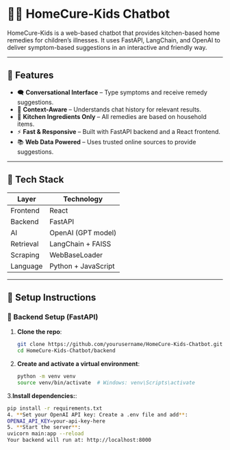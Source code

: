 # 🧑‍🍳 HomeCure-Kids Chatbot

HomeCure-Kids is a web-based chatbot that provides kitchen-based home remedies for children’s illnesses. It uses FastAPI, LangChain, and OpenAI to deliver symptom-based suggestions in an interactive and friendly way.

---

## 🌟 Features

- 🗨️ **Conversational Interface** – Type symptoms and receive remedy suggestions.
- 🧠 **Context-Aware** – Understands chat history for relevant results.
- 🍋 **Kitchen Ingredients Only** – All remedies are based on household items.
- ⚡ **Fast & Responsive** – Built with FastAPI backend and a React frontend.
- 📚 **Web Data Powered** – Uses trusted online sources to provide suggestions.

---

## 🧰 Tech Stack

| Layer      | Technology         |
|------------|--------------------|
| Frontend   | React              |
| Backend    | FastAPI            |
| AI         | OpenAI (GPT model) |
| Retrieval  | LangChain + FAISS  |
| Scraping   | WebBaseLoader      |
| Language   | Python + JavaScript|

---

## 🚀 Setup Instructions

### 🔧 Backend Setup (FastAPI)

1. **Clone the repo**:
   ```bash
   git clone https://github.com/yourusername/HomeCure-Kids-Chatbot.git
   cd HomeCure-Kids-Chatbot/backend
2. **Create and activate a virtual environment**:
   ```bash
   python -m venv venv
   source venv/bin/activate  # Windows: venv\Scripts\activate
3.**Install dependencies:**:
   ```bash
   pip install -r requirements.txt
4. **Set your OpenAI API key: Create a .env file and add**:
   OPENAI_API_KEY=your-api-key-here
5. **Start the server**:
   uvicorn main:app --reload
Your backend will run at: http://localhost:8000


 

